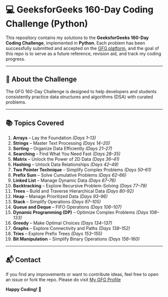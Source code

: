 # 💻 GeeksforGeeks 160-Day Coding Challenge (Python)

This repository contains my solutions to the **GeeksforGeeks 160-Day Coding Challenge**, implemented in **Python**. Each problem has been successfully submitted and accepted on the [GFG platform](https://www.geeksforgeeks.org/), and the goal of this repo is to serve as a future reference, revision aid, and track my coding progress.

---

## 📌 About the Challenge

The GFG 160-Day Challenge is designed to help developers and students consistently practice data structures and algorithms (DSA) with curated problems.

---

## 📚 Topics Covered

1. **Arrays** – Lay the Foundation _(Days 1–13)_
2. **Strings** – Master Text Processing _(Days 14–20)_
3. **Sorting** – Organize Data Efficiently _(Days 21–27)_
4. **Searching** – Find What You Need Fast _(Days 28–35)_
5. **Matrix** – Unlock the Power of 2D Data _(Days 36–41)_
6. **Hashing** – Unlock Data Relationships _(Days 42–49)_
7. **Two Pointer Technique** – Simplify Complex Problems _(Days 50–61)_
8. **Prefix Sum** – Solve Cumulative Problems _(Days 62–66)_
9. **Linked List** – Manage Dynamic Data _(Days 67–76)_
10. **Backtracking** – Explore Recursive Problem-Solving _(Days 77–79)_
11. **Trees** – Build and Traverse Hierarchical Data _(Days 80–92)_
12. **Heap** – Manage Prioritized Data _(Days 93–96)_
13. **Stack** – Simplify Operations _(Days 97–105)_
14. **Queue and Deque** – FIFO Operations _(Days 106–107)_
15. **Dynamic Programming (DP)** – Optimize Complex Problems _(Days 108–133)_
16. **Greedy** – Make Optimal Choices _(Days 134–137)_
17. **Graphs** – Explore Connectivity and Paths _(Days 138–152)_
18. **Tries** – Explore Prefix Trees _(Days 153–155)_
19. **Bit Manipulation** – Simplify Binary Operations _(Days 156–160)_

---

## 📬 Contact

If you find any improvements or want to contribute ideas, feel free to open an issue or fork the repo. Please do visit [My GFG Profile](https://www.geeksforgeeks.org/user/ratndeepchavan/)

**Happy Coding! 🚀**

